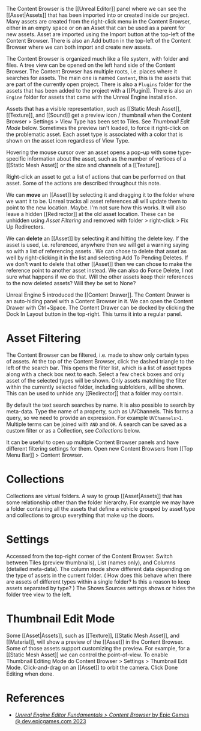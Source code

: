 The Content Browser is the [[Unreal Editor]] panel where we can see the [[Asset|Assets]] that has been imported into or created inside our project.
Many assets are created from the right-click menu in the Content Browser, either in an empty space or on an Asset that can be used as a parent for new assets.
Asset are imported using the Import button at the top-left of the Content Browser.
There is also an Add button in the top-left of the Content Browser where we can both import and create new assets.

The Content Browser is organized much like a file system, with folder and files.
A tree view can be opened on the left hand side of the Content Browser.
The Content Browser has multiple roots, i.e. places where it searches for assets.
The main one is named `Content`, this is the assets that are part of the currently open project.
There is also a `Plugins` folder for the assets that has been added to the project with a [[Plugin]].
There is also an `Engine` folder for assets that came with the Unreal Engine installation.

Assets that has a visible representation, such as [[Static Mesh Asset]], [[Texture]], and [[Sound]] get a preview icon / thumbnail when the Content Browser > Settings > View Type has been set to Tiles.
See _Thumbnail Edit Mode_ below.
Sometimes the preview isn't loaded, to force it right-click on the problematic asset.
Each asset type is associated with a color that is shown on the asset icon regardless of View Type.

Hovering the mouse cursor over an asset opens a pop-up with some type-specific information about the asset,
such as the number of vertices of a [[Static Mesh Asset]] or the size and channels of a [[Texture]].

Right-click an asset to get a list of actions that can be performed on that asset.
Some of the actions are described throughout this note.

We can **move** an [[Asset]] by selecting it and dragging it to the folder where we want it to be.
Unreal tracks all asset references all will update them to point to the new location.
Maybe. I'm not sure how this works.
It will also leave a hidden [[Redirector]] at the old asset location.
These can be unhidden using _Asset Filtering_ and removed with folder > right-click > Fix Up Redirectors.

We can **delete** an [[Asset]] by selecting it and hitting the delete key.
If the asset is used, i.e. referenced, anywhere then we will get a warning saying so with a list of referencing assets .
We can chose to delete that asset as well by right-clicking it in the list and selecting Add To Pending Deletes.
If we don't want to delete that other [[Asset]] then we can chose to make the reference point to another asset instead.
We can also do Force Delete, I not sure what happens if we do that.
Will the other assets keep their references to the now deleted assets? Will they be set to None?

Unreal Engine 5 introduced the [[Content Drawer]].
The Content Drawer is an auto-hiding panel with a Content Browser in it.
We can open the Content Drawer with Ctrl+Space.
The Content Drawer can be docked by clicking the Dock In Layout button  in the top-right.
This turns it into a regular panel.


# Asset Filtering

The Content Browser can be filtered, i.e. made to show only certain types of assets.
At the top of the Content Browser, click the dashed triangle to the left of the search bar.
This opens the filter list, which is a list of asset types along with a check box next to each.
Select a few check boxes and only asset of the selected types will be shown.
Only  assets matching the filter within the currently selected folder, including subfolders, will be shown.
This can be used to unhide any [[Redirector]] that a  folder may contain.

By default the text search searches by name.
It is also possible to search by meta-data.
Type the name of a property, such as UVChannels.
This forms a query, so we need to provide an expression.
For example `UVChannels>1`.
Multiple terms can be joined with `AND` and `OR`.
A search can be saved as a custom filter or as a Collection, see _Collections_ below.

It can be useful to open up multiple Content Browser panels and have different filtering settings for them.
Open new Content Browsers from [[Top Menu Bar]] > Content Browser.


# Collections

Collections are virtual folders.
A way to group [[Asset|Assets]] that has some relationship other than the folder hierarchy.
For example we may have a folder containing all the assets that define a vehicle grouped by asset type and collections to group everything that make up the doors.


# Settings

Accessed from the top-right corner of the Content Browser.
Switch between Tiles (preview thumbnails), List (names only), and Columns (detailed meta-data).
The column mode show different data depending on the type of assets in the current folder.
(
How does this behave when there are assets of different types within a single folder?
Is this a reason to keep assets separated by type?
)
The Shows Sources settings shows or hides the folder tree view to the left.


# Thumbnail Edit Mode

Some [[Asset|Assets]], such as  [[Texture]], [[Static Mesh Asset]], and [[Material]], will show a preview of the [[Asset]] in the Content Browser.
Some of those assets support customizing the preview.
For example, for a [[Static Mesh Asset]] we can control the point-of-view.
To enable Thumbnail Editing Mode do Content Browser > Settings > Thumbnail Edit Mode.
Click-and-drag on an [[Asset]] to orbit the camera.
Click Done Editing when done.


# References

- [_Unreal Engine Editor Fundamentals > Content Browser_ by Epic Games @ dev.epicgames.com 2023](https://dev.epicgames.com/community/learning/courses/D95/unreal-engine-editor-fundamentals/0Kpw/unreal-engine-content-browser)

